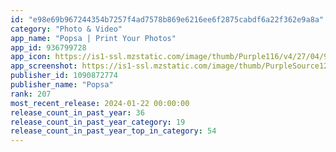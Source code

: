 ```yaml
---
id: "e98e69b967244354b7257f4ad7578b869e6216ee6f2875cabdf6a22f362e9a8a"
category: "Photo & Video"
app_name: "Popsa | Print Your Photos"
app_id: 936799728
app_icon: https://is1-ssl.mzstatic.com/image/thumb/Purple116/v4/27/04/94/2704948f-5dd0-1037-6b03-529b80ee1e77/AppIcon-0-0-1x_U007emarketing-0-7-0-0-85-220-0.png/1024x1024bb.png
app_screenshot: https://is1-ssl.mzstatic.com/image/thumb/PurpleSource125/v4/3b/90/46/3b904659-dd6c-5b0a-d0a1-5023629c94d4/4dd5d447-f30e-4557-9bcf-508c4ba19fe3_en_US-iPhoneMax-Screenshot01.png/1242x2688bb.png
publisher_id: 1090872774
publisher_name: "Popsa"
rank: 207
most_recent_release: 2024-01-22 00:00:00
release_count_in_past_year: 36
release_count_in_past_year_category: 19
release_count_in_past_year_top_in_category: 54
---
```

